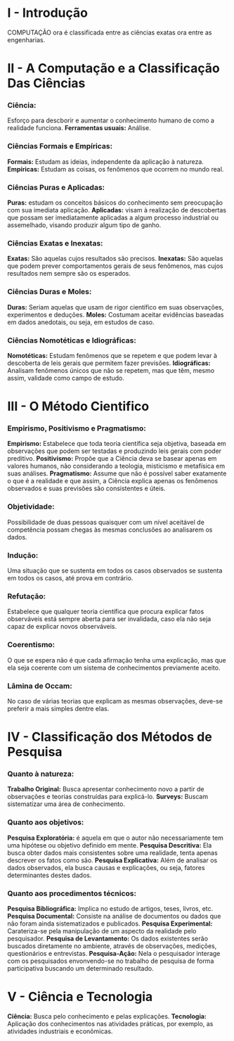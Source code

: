 # I - Introdução
COMPUTAÇÃO ora é classificada entre as ciências exatas ora entre as engenharias.

# II - A Computação e a Classificação Das Ciências

### Ciência: 
 Esforço para descborir e aumentar o conhecimento humano de como a realidade funciona.
**Ferramentas usuais:** Análise.

### Ciências Formais e Empíricas:
**Formais:** Estudam as ideias, independente da aplicação à natureza.
**Empíricas:** Estudam as coisas, os fenômenos que ocorrem no mundo real.

### Ciências Puras e Aplicadas:
**Puras:** estudam os conceitos básicos do conhecimento sem preocupação com sua imediata aplicação.
**Aplicadas:** visam à realização de descobertas que possam ser imediatamente aplicadas a algum processo industrial ou assemelhado, visando produzir algum tipo de ganho.

### Ciências Exatas e Inexatas:
**Exatas:** São aquelas cujos resultados são precisos.
**Inexatas:** São aquelas que podem prever comportamentos gerais de seus fenômenos, mas cujos resultados nem sempre são os esperados.

### Ciências Duras e Moles:
**Duras:** Seriam aquelas que usam de rigor científico em suas observações, experimentos e deduções.
**Moles:** Costumam aceitar evidências baseadas em dados anedotais, ou seja, em estudos de caso.

### Ciências Nomotéticas e Idiográficas:
**Nomotéticas:** Estudam fenômenos que se repetem e que podem levar à descoberta de leis gerais que permitem fazer previsões.
**Idiográficas:** Analisam fenômenos únicos que não se repetem, mas que têm, mesmo assim, validade como campo de estudo.

# III - O Método Cientifico

### Empirismo, Positivismo e Pragmatismo:
**Empirismo:** Estabelece que toda teoria científica seja objetiva, baseada em observações que podem ser testadas e produzindo leis gerais com poder preditivo.
**Positivismo:** Propõe que a Ciência deva se basear apenas em valores humanos, não considerando a teologia, misticismo e metafísica em suas análises.
**Pragmatismo:** Assume que não é possível saber exatamente o que é a realidade e que assim, a Ciência explica apenas os fenômenos observados e 
suas previsões são consistentes e úteis.

### Objetividade:
Possibilidade de duas pessoas quaisquer com um nível aceitável de competência possam chegas às mesmas conclusões ao analisarem os dados.

### Indução: 
Uma situação que se sustenta em todos os casos observados se sustenta em todos os casos, até prova em contrário.

### Refutação: 
Estabelece que qualquer teoria científica que procura explicar fatos observáveis está sempre aberta para ser invalidada, caso ela não seja capaz de explicar novos observáveis.

###  Coerentismo:
O que se espera não é que cada afirmação tenha uma explicação, mas que ela seja coerente com um sistema de conhecimentos previamente aceito.

###  Lâmina de Occam:
No caso de várias teorias que explicam as mesmas observações, deve-se preferir a mais simples dentre elas.

# IV - Classificação dos Métodos de Pesquisa

###  Quanto à natureza:
**Trabalho Original:** Busca apresentar conhecimento novo a partir de observações e teorias construídas para explicá-lo.
**Surveys:** Buscam sistematizar uma área de conhecimento.

###  Quanto aos objetivos: 
**Pesquisa Exploratória:** é aquela em que o autor não necessariamente tem uma hipótese ou objetivo definido em mente.
**Pesquisa Descritiva:** Ela busca obter dados mais consistentes sobre uma realidade, tenta apenas descrever os fatos como são.
**Pesquisa Explicativa:** Além de analisar os dados observados, ela busca causas e explicações, ou seja, fatores determinantes destes dados.
###  Quanto aos procedimentos técnicos:
**Pesquisa Bibliográfica:** Implica no estudo de artigos, teses, livros, etc.
**Pesquisa Documental:** Consiste na análise de documentos ou dados que não foram ainda sistematizados e publicados.
**Pesquisa Experimental:** Carateriza-se pela manipulação de um aspecto da realidade pelo pesquisador.
**Pesquisa de Levantamento:** Os dados existentes serão buscados diretamente no ambiente, através de observações, medições, questionários e entrevistas.
**Pesquisa-Ação:** Nela o pesquisador interage com os pesquisados envonvendo-se no trabalho de pesquisa de forma participativa buscando um determinado resultado.

# V - Ciência e Tecnologia
**Ciência:** Busca pelo conhecimento e pelas explicações.
**Tecnologia:** Aplicação dos conhecimentos nas atividades práticas, por exemplo, as atividades industriais e econômicas. 
